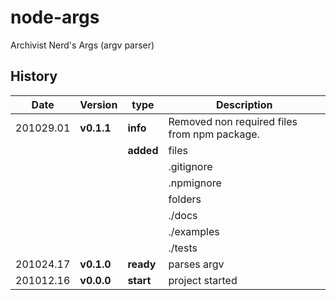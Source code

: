 # node-args
Archivist Nerd's Args (argv parser)



## History
|  Date     | Version  |    type   | Description     |
|-----------|----------|-----------|-----------------|
| 201029.01 |**v0.1.1**| **info**  | Removed non required files from npm package. |
|           |          | **added** | files           |
|           |          |           |     .gitignore  |
|           |          |           |     .npmignore  |
|           |          |           | folders         |
|           |          |           |     ./docs      |
|           |          |           |     ./examples  |
|           |          |           |     ./tests     |
| 201024.17 |**v0.1.0**| **ready** | parses argv     |
| 201012.16 |**v0.0.0**| **start** | project started |
